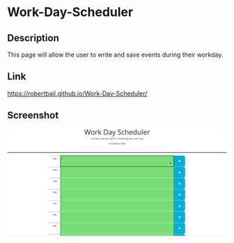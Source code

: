 # Work-Day-Scheduler
## Description
This page will allow the user to write and save events during their workday.
## Link
https://robertbail.github.io/Work-Day-Scheduler/
## Screenshot
![alt text](images/WDSscreenshot.png)